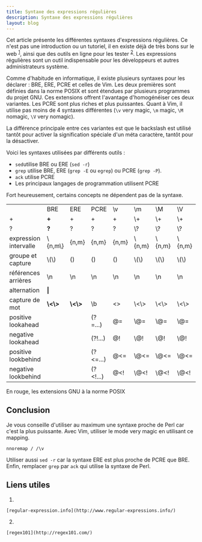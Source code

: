 ```yaml
---
title: Syntaxe des expressions régulières
description: Syntaxe des expressions régulières
layout: blog
---
```

Cet article présente les différentes syntaxes d'expressions régulières. Ce n'est pas une
introduction ou un tutoriel, il en existe déjà de très bons sur le web <sup>[1](#cite1)</sup>, ainsi
que des outils en ligne pour les tester <sup>[2](#cite2)</sup>. Les expressions régulières sont un
outil indispensable pour les développeurs et autres administrateurs système.

Comme d'habitude en informatique, il existe plusieurs syntaxes pour les déclarer : BRE, ERE, PCRE et
celles de Vim. Les deux premières sont définies dans la norme POSIX et sont étendues par plusieurs
programmes du projet GNU. Ces extensions offrent l'avantage d'homogénéiser ces deux variantes. Les
PCRE sont plus riches et plus puissantes. Quant à Vim, il utilise pas moins de 4 syntaxes
différentes (`\v` very magic, `\m` magic, `\M` nomagic, `\V` very nomagic).

La différence principale entre ces variantes est que le backslash est utilisé tantôt pour activer la
signification spéciale d'un méta caractère, tantôt pour la désactiver.

Voici les syntaxes utilisées par différents outils :

-   `sed`utilise BRE ou ERE (`sed -r`)
-   `grep` utilise BRE, ERE (`grep -E` ou `egrep`) ou PCRE (`grep -P`).
-   `ack` utilise PCRE
-   Les principaux langages de programmation utilisent PCRE

Fort heureusement, certains concepts ne dépendent pas de la syntaxe.

|                       |                  |                  |             |          |              |              |              |
|-----------------------|------------------|------------------|-------------|----------|--------------|--------------|--------------|
|                       | BRE              | ERE              | PCRE        | \\v      | \\m          | \\M          | \\V          |
| +                     | **+**            | +                | +           | +        | \\+          | \\+          | \\+          |
| ?                     | **?**            | ?                | ?           | ?        | \\?          | \\?          | \\?          |
| expression intervalle | \\{n,m\\}        | {n,m}            | {n,m}       | {n,m}    | \\{n,m}      | \\{n,m}      | \\{n,m}      |
| groupe et capture     | \\(\\)           | ()               | ()          | ()       | \\(\\)       | \\(\\)       | \\(\\)       |
| références arrières   | \\n              | \\n              | \\n         | \\n      | \\n          | \\n          | \\n          |
| alternation           | **\\|**          | |                | |           | |        | \\|          | \\|          | \\|          |
| capture de mot        | **\\&lt;\\&gt;** | **\\&lt;\\&gt;** | \\b         | &lt;&gt; | \\&lt;\\&gt; | \\&lt;\\&gt; | \\&lt;\\&gt; |
| positive lookahead    |                  |                  | (?=...)     | @=       | \\@=         | \\@=         | \\@=         |
| negative lookahead    |                  |                  | (?!...)     | @!       | \\@!         | \\@!         | \\@!         |
| positive lookbehind   |                  |                  | (?&lt;=...) | @&lt;=   | \\@&lt;=     | \\@&lt;=     | \\@&lt;=     |
| negative lookbehind   |                  |                  | (?&lt;!...) | @&lt;!   | \\@&lt;!     | \\@&lt;!     | \\@&lt;!     |

En rouge, les extensions GNU à la norme POSIX

## Conclusion

Je vous conseille d'utiliser au maximum une syntaxe proche de Perl car c'est la plus puissante. Avec
Vim, utiliser le mode very magic en utilisant ce mapping.

```
nnoremap / /\v
```

Utiliser aussi `sed -r` car la syntaxe ERE est plus proche de PCRE que BRE. Enfin, remplacer `grep`
par `ack` qui utilise la syntaxe de Perl.

## Liens utiles

1.  

    [regular-expression.info](http://www.regular-expressions.info/)
2.  

    [regex101](http://regex101.com/)

